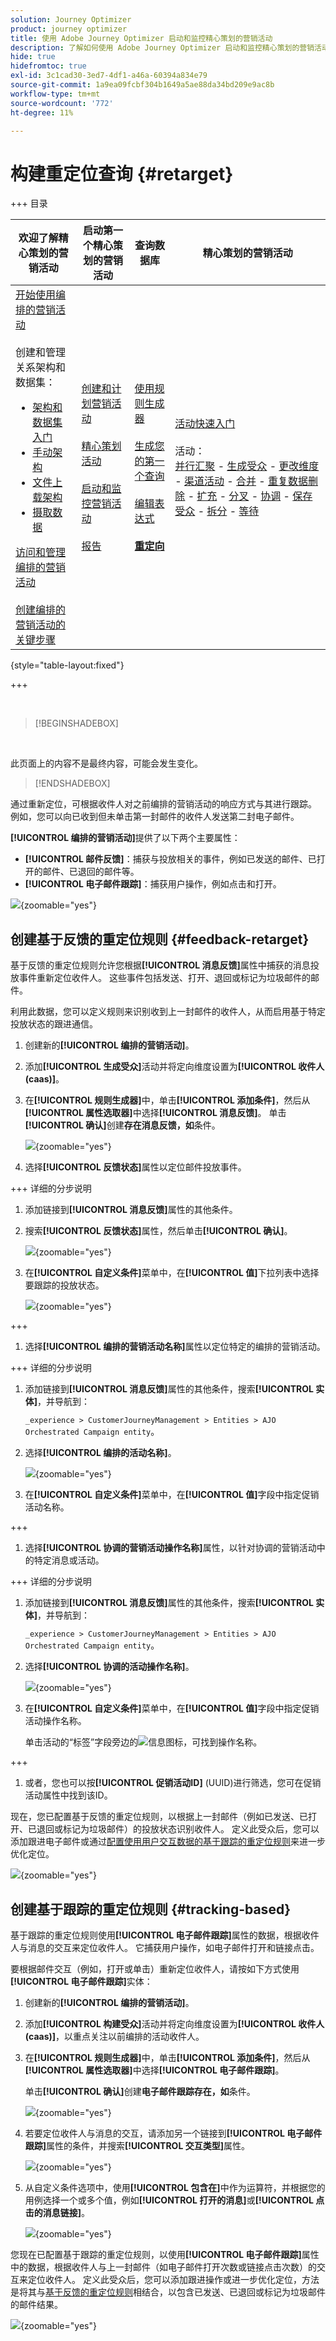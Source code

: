 ```yaml
---
solution: Journey Optimizer
product: journey optimizer
title: 使用 Adobe Journey Optimizer 启动和监控精心策划的营销活动
description: 了解如何使用 Adobe Journey Optimizer 启动和监控精心策划的营销活动。
hide: true
hidefromtoc: true
exl-id: 3c1cad30-3ed7-4df1-a46a-60394a834e79
source-git-commit: 1a9ea09fcbf304b1649a5ae88da34bd209e9ac8b
workflow-type: tm+mt
source-wordcount: '772'
ht-degree: 11%

---
```


# 构建重定位查询 {#retarget}

+++ 目录

| 欢迎了解精心策划的营销活动 | 启动第一个精心策划的营销活动 | 查询数据库 | 精心策划的营销活动 |
|---|---|---|---|
| [开始使用编排的营销活动](gs-orchestrated-campaigns.md)<br/><br/>创建和管理关系架构和数据集：</br> <ul><li>[架构和数据集入门](gs-schemas.md)</li><li>[手动架构](manual-schema.md)</li><li>[文件上载架构](file-upload-schema.md)</li><li>[摄取数据](ingest-data.md)</li></ul>[访问和管理编排的营销活动](access-manage-orchestrated-campaigns.md)<br/><br/>[创建编排的营销活动的关键步骤](gs-campaign-creation.md) | [创建和计划营销活动](create-orchestrated-campaign.md)<br/><br/>[精心策划活动](orchestrate-activities.md)<br/><br/>[启动和监控营销活动](start-monitor-campaigns.md)<br/><br/>[报告](reporting-campaigns.md) | [使用规则生成器](orchestrated-rule-builder.md)<br/><br/>[生成您的第一个查询](build-query.md)<br/><br/>[编辑表达式](edit-expressions.md)<br/><br/><b>[重定向](retarget.md)</b> | [活动快速入门](activities/about-activities.md)<br/><br/>活动：<br/>[并行汇聚](activities/and-join.md) - [生成受众](activities/build-audience.md) - [更改维度](activities/change-dimension.md) - [渠道活动](activities/channels.md) - [合并](activities/combine.md) - [重复数据删除](activities/deduplication.md) - [扩充](activities/enrichment.md) - [分叉](activities/fork.md) - [协调](activities/reconciliation.md) - [保存受众](activities/save-audience.md) - [拆分](activities/split.md) - [等待](activities/wait.md) |

{style="table-layout:fixed"}

+++

</br>

>[!BEGINSHADEBOX]

</br>

此页面上的内容不是最终内容，可能会发生变化。

>[!ENDSHADEBOX]

通过重新定位，可根据收件人对之前编排的营销活动的响应方式与其进行跟踪。 例如，您可以向已收到但未单击第一封邮件的收件人发送第二封电子邮件。

**[!UICONTROL 编排的营销活动]**&#x200B;提供了以下两个主要属性：

* **[!UICONTROL 邮件反馈]**：捕获与投放相关的事件，例如已发送的邮件、已打开的邮件、已退回的邮件等。
* **[!UICONTROL 电子邮件跟踪]**：捕获用户操作，例如点击和打开。

![](assets/do-not-localize/retarget-schema.png){zoomable="yes"}


## 创建基于反馈的重定位规则 {#feedback-retarget}

基于反馈的重定位规则允许您根据&#x200B;**[!UICONTROL 消息反馈]**&#x200B;属性中捕获的消息投放事件重新定位收件人。 这些事件包括发送、打开、退回或标记为垃圾邮件的邮件。

利用此数据，您可以定义规则来识别收到上一封邮件的收件人，从而启用基于特定投放状态的跟进通信。

1. 创建新的&#x200B;**[!UICONTROL 编排的营销活动]**。

1. 添加&#x200B;**[!UICONTROL 生成受众]**&#x200B;活动并将定向维度设置为&#x200B;**[!UICONTROL 收件人(caas)]**。

1. 在&#x200B;**[!UICONTROL 规则生成器]**&#x200B;中，单击&#x200B;**[!UICONTROL 添加条件]**，然后从&#x200B;**[!UICONTROL 属性选取器]**&#x200B;中选择&#x200B;**[!UICONTROL 消息反馈]**。 单击&#x200B;**[!UICONTROL 确认]**&#x200B;创建&#x200B;**存在消息反馈，如**&#x200B;条件。

   ![](assets/retarget_1.png){zoomable="yes"}

1. 选择&#x200B;**[!UICONTROL 反馈状态]**&#x200B;属性以定位邮件投放事件。

+++ 详细的分步说明

   1. 添加链接到&#x200B;**[!UICONTROL 消息反馈]**&#x200B;属性的其他条件。

   1. 搜索&#x200B;**[!UICONTROL 反馈状态]**&#x200B;属性，然后单击&#x200B;**[!UICONTROL 确认]**。

      ![](assets/retarget_3.png){zoomable="yes"}

   1. 在&#x200B;**[!UICONTROL 自定义条件]**&#x200B;菜单中，在&#x200B;**[!UICONTROL 值]**&#x200B;下拉列表中选择要跟踪的投放状态。

      ![](assets/retarget_4.png){zoomable="yes"}

+++

1. 选择&#x200B;**[!UICONTROL 编排的营销活动名称]**&#x200B;属性以定位特定的编排的营销活动。

+++ 详细的分步说明

   1. 添加链接到&#x200B;**[!UICONTROL 消息反馈]**&#x200B;属性的其他条件，搜索&#x200B;**[!UICONTROL 实体]**，并导航到：

      `_experience > CustomerJourneyManagement > Entities > AJO Orchestrated Campaign entity`。

   1. 选择&#x200B;**[!UICONTROL 编排的活动名称]**。

      ![](assets/retarget_5.png){zoomable="yes"}

   1. 在&#x200B;**[!UICONTROL 自定义条件]**&#x200B;菜单中，在&#x200B;**[!UICONTROL 值]**&#x200B;字段中指定促销活动名称。

+++

1. 选择&#x200B;**[!UICONTROL 协调的营销活动操作名称]**&#x200B;属性，以针对协调的营销活动中的特定消息或活动。

+++ 详细的分步说明

   1. 添加链接到&#x200B;**[!UICONTROL 消息反馈]**&#x200B;属性的其他条件，搜索&#x200B;**[!UICONTROL 实体]**，并导航到：

      `_experience > CustomerJourneyManagement > Entities > AJO Orchestrated Campaign entity`。

   1. 选择&#x200B;**[!UICONTROL 协调的活动操作名称]**。

      ![](assets/retarget_6.png){zoomable="yes"}

   1. 在&#x200B;**[!UICONTROL 自定义条件]**&#x200B;菜单中，在&#x200B;**[!UICONTROL 值]**&#x200B;字段中指定促销活动操作名称。

      单击活动的“标签”字段旁边的![信息图标](assets/do-not-localize/info-icon.svg)，可找到操作名称。

+++

1. 或者，您也可以按&#x200B;**[!UICONTROL 促销活动ID]** (UUID)进行筛选，您可在促销活动属性中找到该ID。

现在，您已配置基于反馈的重定位规则，以根据上一封邮件（例如已发送、已打开、已退回或标记为垃圾邮件）的投放状态识别收件人。 定义此受众后，您可以添加跟进电子邮件或通过[配置使用用户交互数据的基于跟踪的重定位规则](#tracking-based)来进一步优化定位。

![](assets/retarget_9.png){zoomable="yes"}


## 创建基于跟踪的重定位规则 {#tracking-based}

基于跟踪的重定位规则使用&#x200B;**[!UICONTROL 电子邮件跟踪]**&#x200B;属性的数据，根据收件人与消息的交互来定位收件人。 它捕获用户操作，如电子邮件打开和链接点击。

要根据邮件交互（例如，打开或单击）重新定位收件人，请按如下方式使用&#x200B;**[!UICONTROL 电子邮件跟踪]**&#x200B;实体：

1. 创建新的&#x200B;**[!UICONTROL 编排的营销活动]**。

1. 添加&#x200B;**[!UICONTROL 构建受众]**&#x200B;活动并将定向维度设置为&#x200B;**[!UICONTROL 收件人(caas)]**，以重点关注以前编排的活动收件人。

1. 在&#x200B;**[!UICONTROL 规则生成器]**&#x200B;中，单击&#x200B;**[!UICONTROL 添加条件]**，然后从&#x200B;**[!UICONTROL 属性选取器]**&#x200B;中选择&#x200B;**[!UICONTROL 电子邮件跟踪]**。

   单击&#x200B;**[!UICONTROL 确认]**&#x200B;创建&#x200B;**电子邮件跟踪存在，如**&#x200B;条件。

   ![](assets/retarget_2.png){zoomable="yes"}

1. 若要定位收件人与消息的交互，请添加另一个链接到&#x200B;**[!UICONTROL 电子邮件跟踪]**&#x200B;属性的条件，并搜索&#x200B;**[!UICONTROL 交互类型]**&#x200B;属性。

   ![](assets/retarget_7.png){zoomable="yes"}

1. 从自定义条件选项中，使用&#x200B;**[!UICONTROL 包含在]**&#x200B;中作为运算符，并根据您的用例选择一个或多个值，例如&#x200B;**[!UICONTROL 打开的消息]**&#x200B;或&#x200B;**[!UICONTROL 点击的消息链接]**。

   ![](assets/retarget_8.png){zoomable="yes"}

您现在已配置基于跟踪的重定位规则，以使用&#x200B;**[!UICONTROL 电子邮件跟踪]**&#x200B;属性中的数据，根据收件人与上一封邮件（如电子邮件打开次数或链接点击次数）的交互来定位收件人。 定义此受众后，您可以添加跟进操作或进一步优化定位，方法是将其与[基于反馈的重定位规则](#feedback-retarget)相结合，以包含已发送、已退回或标记为垃圾邮件的邮件结果。


![](assets/retarget_10.png){zoomable="yes"}
